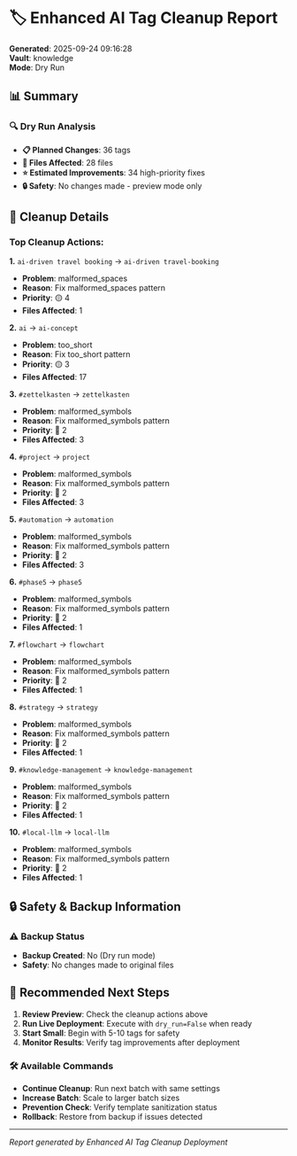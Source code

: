 # 🏷️ Enhanced AI Tag Cleanup Report

**Generated**: 2025-09-24 09:16:28  
**Vault**: knowledge  
**Mode**: Dry Run

## 📊 Summary

### 🔍 Dry Run Analysis
- **📋 Planned Changes**: 36 tags
- **📁 Files Affected**: 28 files
- **⭐ Estimated Improvements**: 34 high-priority fixes
- **🔒 Safety**: No changes made - preview mode only

## 🔧 Cleanup Details

### Top Cleanup Actions:
**1.** `ai-driven travel booking` → `ai-driven travel-booking`
   - **Problem**: malformed_spaces
   - **Reason**: Fix malformed_spaces pattern
   - **Priority**: 🟡 4
   - **Files Affected**: 1

**2.** `ai` → `ai-concept`
   - **Problem**: too_short
   - **Reason**: Fix too_short pattern
   - **Priority**: 🟡 3
   - **Files Affected**: 17

**3.** `#zettelkasten` → `zettelkasten`
   - **Problem**: malformed_symbols
   - **Reason**: Fix malformed_symbols pattern
   - **Priority**: 🔴 2
   - **Files Affected**: 3

**4.** `#project` → `project`
   - **Problem**: malformed_symbols
   - **Reason**: Fix malformed_symbols pattern
   - **Priority**: 🔴 2
   - **Files Affected**: 3

**5.** `#automation` → `automation`
   - **Problem**: malformed_symbols
   - **Reason**: Fix malformed_symbols pattern
   - **Priority**: 🔴 2
   - **Files Affected**: 3

**6.** `#phase5` → `phase5`
   - **Problem**: malformed_symbols
   - **Reason**: Fix malformed_symbols pattern
   - **Priority**: 🔴 2
   - **Files Affected**: 1

**7.** `#flowchart` → `flowchart`
   - **Problem**: malformed_symbols
   - **Reason**: Fix malformed_symbols pattern
   - **Priority**: 🔴 2
   - **Files Affected**: 1

**8.** `#strategy` → `strategy`
   - **Problem**: malformed_symbols
   - **Reason**: Fix malformed_symbols pattern
   - **Priority**: 🔴 2
   - **Files Affected**: 1

**9.** `#knowledge-management` → `knowledge-management`
   - **Problem**: malformed_symbols
   - **Reason**: Fix malformed_symbols pattern
   - **Priority**: 🔴 2
   - **Files Affected**: 1

**10.** `#local-llm` → `local-llm`
   - **Problem**: malformed_symbols
   - **Reason**: Fix malformed_symbols pattern
   - **Priority**: 🔴 2
   - **Files Affected**: 1

## 🔒 Safety & Backup Information

### ⚠️ Backup Status
- **Backup Created**: No (Dry run mode)
- **Safety**: No changes made to original files

## 🎯 Recommended Next Steps

1. **Review Preview**: Check the cleanup actions above
2. **Run Live Deployment**: Execute with `dry_run=False` when ready
3. **Start Small**: Begin with 5-10 tags for safety
4. **Monitor Results**: Verify tag improvements after deployment

### 🛠️ Available Commands
- **Continue Cleanup**: Run next batch with same settings
- **Increase Batch**: Scale to larger batch sizes
- **Prevention Check**: Verify template sanitization status
- **Rollback**: Restore from backup if issues detected

---
*Report generated by Enhanced AI Tag Cleanup Deployment*